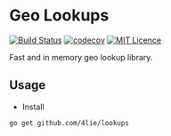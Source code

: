 # Geo Lookups

[![Build Status][1]][2]
[![codecov][3]][4]
[![MIT Licence][5]][6]

Fast and in memory geo lookup library.

## Usage

* Install

``` bash
go get github.com/4lie/lookups
```

[1]: https://travis-ci.org/4lie/lookups.svg?branch=master
[2]: https://travis-ci.org/4lie/lookups
[3]: https://codecov.io/gh/4lie/lookups/branch/master/graph/badge.svg
[4]: https://codecov.io/gh/4lie/lookups
[5]: https://badges.frapsoft.com/os/mit/mit.svg?v=103
[6]: https://opensource.org/licenses/mit-license.php
